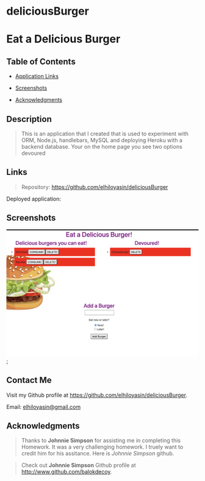 # deliciousBurger

# Eat a Delicious Burger

  ## Table of Contents

  - [Application Links](#links)

  - [Screenshots](#screenshots)

  - [Acknowledgments](#acknowledgments)

  ## Description

  >This is an application that I created that is used to experiment with ORM, Node.js, handlebars, MySQL and deploying Heroku with a backend database. Your on the home page you see two options devoured
  ## Links

  >Repository: https://github.com/elhiloyasin/deliciousBurger

  Deployed application:

  ## Screenshots

  ![Hamburger-Application](screenshot/burgerscreenshot.png);
  

  ## Contact Me
  Visit my Github profile at https://github.com/elhiloyasin/deliciousBurger.

 Email: elhiloyasin@gmail.com


  ## Acknowledgments

  > Thanks to __Johnnie Simpson__ for assisting me in completing this Homework. It was a very challenging homework. I truely want to credit him for his assitance. Here is _Johnnie Simpson_ github. 

  > Check out __Johnnie Simpson__ Github profile at http://www.github.com/balokdecoy.



